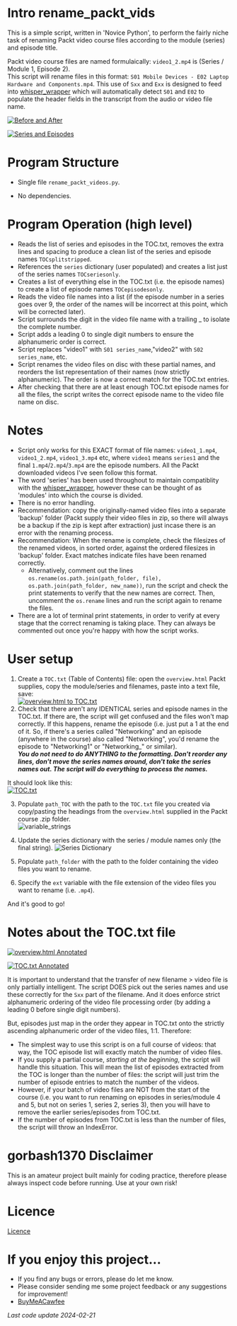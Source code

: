 # Intro rename_packt_vids
This is a simple script, written in 'Novice Python', to perform the fairly niche task of renaming Packt video course files according to the module (series) and episode title. 

Packt video course files are named formulaically: `video1_2.mp4` is (Series / Module 1, Episode 2).  
This script will rename files in this format: `S01 Mobile Devices - E02 Laptop Hardware and Components.mp4`. This use of `Sxx` and `Exx` is designed to feed into [whisper_wrapper](www.github.com/gorbash1370/whisper_wrapper) which will automatically detect `S01` and `E02` to populate the header fields in the transcript from the audio or video file name. 

[![Before and After](https://github.com/gorbash1370/rename_packt_vids/blob/main/misc/before_after_smaller.png)](https://github.com/gorbash1370/rename_packt_vids/blob/main/misc/before_after_large.png)

[![Series and Episodes](https://github.com/gorbash1370/rename_packt_vids/blob/main/misc/TOC_txt_small_annot.png)](https://github.com/gorbash1370/rename_packt_vids/blob/main/misc/TOC_txt_large_annot.PNG)


# Program Structure
* Single file `rename_packt_videos.py`.  

* No dependencies.

# Program Operation (high level)
* Reads the list of series and episodes in the TOC.txt, removes the extra lines and spacing to produce a clean list of the series and episode names `TOCsplitstripped`.
* References the `series` dictionary (user populated) and creates a list just of the series names `TOCseriesonly`.
* Creates a list of everything else in the TOC.txt (i.e. the episode names) to create a list of episode names `TOCepisodesonly`.
* Reads the video file names into a list (if the episode number in a series goes over 9, the order of the names will be incorrect at this point, which will be corrected later).
* Script surrounds the digit in the video file name with a trailing _ to isolate the complete number.
* Script adds a leading 0 to single digit numbers to ensure the alphanumeric order is correct.
* Script replaces "video1" with `S01 series_name`,"video2" with `S02 series_name`, etc.
* Script renames the video files on disc with these partial names, and reorders the list representation of their names (now strictly alphanumeric). The order is now a correct match for the TOC.txt entries.
* After checking that there are at least enough TOC.txt episode names for all the files, the script writes the correct episode name to the video file name on disc.


# Notes
* Script only works for this EXACT format of file names: `video1_1.mp4`, `video1_2.mp4`, `video1_3.mp4` etc, where `video1` means `series1` and the final `1.mp4`/`2.mp4`/`3.mp4` are the episode numbers. All the Packt downloaded videos I've seen follow this format.
* The word 'series' has been used throughout to maintain compatiblity with the [whisper_wrapper](https://github.com/gorbash1370/whisper_wrapper), however these can be thought of as 'modules' into which the course is divided. 
* There is no error handling. 
* Recommendation: copy the originally-named video files into a separate 'backup' folder (Packt supply their video files in zip, so there will always be a backup if the zip is kept after extraction) just incase there is an error with the renaming process. 
* Recommendation: When the rename is complete, check the filesizes of the renamed videos, in sorted order, against the ordered filesizes in 'backup' folder. Exact matches indicate files have been renamed correctly.
    - Alternatively, comment out the lines `os.rename(os.path.join(path_folder, file), os.path.join(path_folder, new_name))`, run the script and check the print statements to verify that the new names are correct. Then, uncomment the `os.rename` lines and run the script again to rename the files.
* There are a lot of terminal print statements, in order to verify at every stage that the correct renaming is taking place. They can always be commented out once you're happy with how the script works.


# User setup
1) Create a `TOC.txt` (Table of Contents) file: open the `overview.html` Packt supplies, copy the module/series and filenames, paste into a text file, save:  
[![overview.html to TOC.txt](https://github.com/gorbash1370/rename_packt_vids/blob/main/misc/overview_html_to_TOC_text_small.png)](https://github.com/gorbash1370/rename_packt_vids/blob/main/misc/overview_html_to_TOC_text_large.png)  
2) Check that there aren't any IDENTICAL series and episode names in the TOC.txt. If there are, the script will get confused and the files won't map correctly. If this happens, rename the episode (i.e. just put a 1 at the end of it. So, if there's a series called "Networking" and an episode (anywhere in the course) also called "Networking", you'd rename the episode to "Networking1" or "Networking_" or similar).  
**_You do not need to do ANYTHING to the formatting. Don't reorder any lines, don't move the series names around, don't take the series names out. The script will do everything to process the names._**  


It should look like this:  
[![TOC.txt](https://github.com/gorbash1370/rename_packt_vids/blob/main/misc/TOC_txt_small.PNG)](https://github.com/gorbash1370/rename_packt_vids/blob/main/misc/TOC_txt_large_annotated.png)

3) Populate `path_TOC` with the path to the `TOC.txt` file you created via copy/pasting the headings from the `overview.html` supplied in the Packt course .zip folder.  
![variable_strings](https://github.com/gorbash1370/rename_packt_vids/blob/main/misc/paths_string_options_.png)

4) Update the series dictionary with the series / module names only (the final string).
![Series Dictionary](https://github.com/gorbash1370/rename_packt_vids/blob/main/misc/series_dictionary_.png)

5) Populate `path_folder` with the path to the folder containing the video files you want to rename.    
6) Specify the `ext` variable with the file extension of the video files you want to rename (i.e. `.mp4`).  

And it's good to go!


# Notes about the TOC.txt file
[![overview.html Annotated](https://github.com/gorbash1370/rename_packt_vids/blob/main/misc/series_episodes_annot_small.PNG)](https://github.com/gorbash1370/rename_packt_vids/blob/main/misc/series_episodes_annot_large.PNG)  

[![TOC.txt Annotated](https://github.com/gorbash1370/rename_packt_vids/blob/main/misc/TOC_txt_small_annot.png)](https://github.com/gorbash1370/rename_packt_vids/blob/main/misc/TOC_txt_large_annot.PNG)   

It is important to understand that the transfer of new filename > video file is only partially intelligent. The script DOES pick out the series names and use these correctly for the `Sxx` part of the filename. And it does enforce strict alphanumeric ordering of the video file processing order (by adding a leading 0 before single digit numbers). 

But, episodes just map in the order they appear in TOC.txt onto the strictly ascending alphanumeric order of the video files, 1:1. Therefore:
- The simplest way to use this script is on a full course of videos: that way, the TOC episode list will exactly match the number of video files. 
- If you supply a partial course, _starting at the beginning_, the script will handle this situation. This will mean the list of episodes extracted from the TOC is longer than the number of files: the script will just trim the number of episode entries to match the number of the videos.
- However, if your batch of video files are NOT from the start of the course (i.e. you want to run renaming on episodes in series/module 4 and 5, but not on series 1, series 2, series 3), then you will have to remove the earlier series/episodes from TOC.txt.
- If the number of episodes from TOC.txt is less than the number of files, the script will throw an IndexError.

# gorbash1370 Disclaimer
This is an amateur project built mainly for coding practice, therefore please always inspect code before running. Use at your own risk!


# Licence
[Licence](https://github.com/gorbash1370/rename_packt_vids/tree/main/LICENSE)


# If you enjoy this project...
- If you find any bugs or errors, please do let me know.
- Please consider sending me some project feedback or any suggestions for improvement!
- [BuyMeACawfee](https://www.buymeacoffee.com/gorbash1370)

_Last code update 2024-02-21_